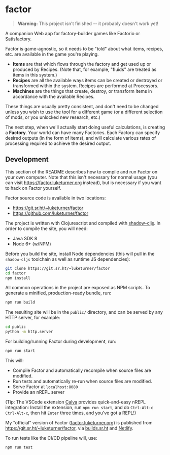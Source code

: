 # factor

> **Warning:** This project isn't finished -- it probably doesn't work yet!

A companion Web app for factory-builder games like Factorio or Satisfactory.

Factor is game-agnostic, so it needs to be "told" about what items, recipes, etc. are available in the game you're playing.

- **Items** are that which flows through the factory and get used up or produced by Recipes. (Note that, for example, "fluids" are treated as items in this system.)
- **Recipes** are all the available ways items can be created or destroyed or transformed within the system. Recipes are performed at Processors.
- **Machines** are the things that create, destroy, or transform items in accordance with the available Recipes.

These things are usually pretty consistent, and don't need to be changed unless you wish to use the tool for a different game (or a different selection of mods, or you unlocked new research, etc.)

The next step, when we'll actually start doing useful calculations, is creating a **Factory**. Your world can have many Factories. Each Factory can specify desired outputs (in the form of items), and will calculate various rates of processing required to achieve the desired output.


## Development

This section of the README describes how to compile and run Factor on your own computer. Note that this isn't necessary for normal usage (you can visit https://factor.luketurner.org instead), but is necessary if you want to hack on Factor yourself.

Factor source code is available in two locations:

- https://git.sr.ht/~luketurner/factor
- https://github.com/luketurner/factor

The project is written with Clojurescript and compiled with [shadow-cljs](https://github.com/thheller/shadow-cljs). In order to compile the site, you will need:

- Java SDK 8
- Node 6+ (w/NPM)

Before you build the site, install Node dependencies (this will pull in the `shadow-cljs` toolchain as well as runtime JS dependencies):

``` bash
git clone https://git.sr.ht/~luketurner/factor
cd factor
npm install
```

All common operations in the project are exposed as NPM scripts. To generate a minified, production-ready bundle, run:

``` bash
npm run build
```

The resulting site will be in the `public/` directory, and can be served by any HTTP server, for example:

``` bash
cd public
python -m http.server
```

For building/running Factor during development, run:

``` bash
npm run start
```

This will:

- Compile Factor and automatically recompile when source files are modified.
- Run tests and automatically re-run when source files are modified.
- Serve Factor at `localhost:8080`
- Provide an nREPL server

(Tip: The VSCode extension [Calva](https://github.com/BetterThanTomorrow/calva) provides quick-and-easy nREPL integration: Install the extension, run `npm run start`, and do `Ctrl-Alt-c Ctrl-Alt-c`, then hit `Enter` three times, and you've got a REPL!)

My "official" version of Factor ([factor.luketurner.org](https://factor.luketurner.org)) is published from https://git.sr.ht/~luketurner/factor, via [builds.sr.ht](https://builds.sr.ht/) and [Netlify](https://www.netlify.com/).

To run tests like the CI/CD pipeline will, use:

``` bash
npm run test
```